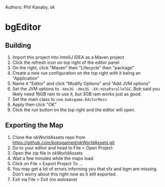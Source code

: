 Authors: Phil Kanaby, ok

# bgEditor

## Building

1. Import this project into IntelliJ IDEA as a Maven project
2. Click the refresh icon on top right of the editor panel
3. On the right, click "Maven" then "Lifecycle" then "package"
4. Create a new run configuration on the top right with it being an "Application"
5. Name it "Editor" and click "Modify Options" and "Add JVM options"
6. Set the JVM options to `-Xmx3G -Xms3G -XX:+UseParallelGC`. Bob said you likely need 16GB ram to use it, but 3GB ram works just as good.
7. Set the main class to `com.bobsgame.EditorMain`
8. Apply then click "OK"
9. Click the run button on the top right and the editor will open.

## Exporting the Map

1. Clone the okWorldAssets repo from https://github.com/bobsgamed/okWorldAssets.git
2. Go to your editor and head to File > Open Project
3. Open the zip file in okWorldAssets
4. Wait a few minutes while the maps load.
5. Click on File > Export Project To ...
6. You may get a lot of errors informing you that sfx and bgm are missing. Don't worry about this right now as it still exported.
7. Exit via File > Exit (no autosave)
